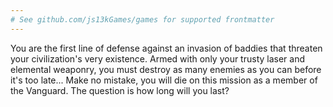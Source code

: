 ```yaml
---
# See github.com/js13kGames/games for supported frontmatter
---
```

You are the first line of defense against an invasion of baddies that threaten your civilization's very existence. Armed with only your trusty laser and elemental weaponry, you must destroy as many enemies as you can before it's too late... Make no mistake, you will die on this mission as a member of the Vanguard. The question is how long will you last?